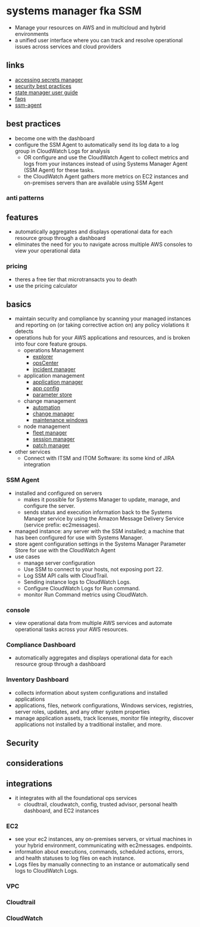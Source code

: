 # systems manager fka SSM

- Manage your resources on AWS and in multicloud and hybrid environments
- a unified user interface where you can track and resolve operational issues across services and cloud providers

## links

- [accessing secrets manager](https://docs.aws.amazon.com/systems-manager/latest/userguide/integration-ps-secretsmanager.html)
- [security best practices](https://docs.aws.amazon.com/systems-manager/latest/userguide/security-best-practices.html)
- [state manager user guide](https://docs.aws.amazon.com/systems-manager/latest/userguide/systems-manager-state.html)
- [faqs](https://aws.amazon.com/systems-manager/faq/)
- [ssm-agent](https://docs.aws.amazon.com/systems-manager/latest/userguide/ssm-agent.html)

## best practices

- become one with the dashboard
- configure the SSM Agent to automatically send its log data to a log group in CloudWatch Logs for analysis
  - OR configure and use the CloudWatch Agent to collect metrics and logs from your instances instead of using Systems Manager Agent (SSM Agent) for these tasks.
  - the CloudWatch Agent gathers more metrics on EC2 instances and on-premises servers than are available using SSM Agent

### anti patterns

## features

- automatically aggregates and displays operational data for each resource group through a dashboard
- eliminates the need for you to navigate across multiple AWS consoles to view your operational data

### pricing

- theres a free tier that microtransacts you to death
- use the pricing calculator

## basics

- maintain security and compliance by scanning your managed instances and reporting on (or taking corrective action on) any policy violations it detects
- operations hub for your AWS applications and resources, and is broken into four core feature groups.
  - operations Management
    - [explorer](./ssm-explorer.md)
    - [opsCenter](./ssm-opsCenter.md)
    - [incident manager](./ssm-incidentManager.md)
  - application management
    - [application manager](./ssm-applicationManager.md)
    - [app config](./ssm-appConfig.md)
    - [parameter store](./ssm-parameterStore.md)
  - change management
    - [automation](./ssm-automation.md)
    - [change manager](./ssm-changeManager.md)
    - [maintenance windows](./ssm-maintenanceWindows.md)
  - node management
    - [fleet manager](./ssm-fleetManager.md)
    - [session manager](./ssm-sessionManager.md)
    - [patch manager](./ssm-patchManager.md)
- other services
  - Connect with ITSM and ITOM Software: its some kind of JIRA integration

### SSM Agent

- installed and configured on servers
  - makes it possible for Systems Manager to update, manage, and configure the server.
  - sends status and execution information back to the Systems Manager service by using the Amazon Message Delivery Service (service prefix: ec2messages).
- managed instance: any server with the SSM installed; a machine that has been configured for use with Systems Manager.
- store agent configuration settings in the Systems Manager Parameter Store for use with the CloudWatch Agent
- use cases
  - manage server configuration
  - Use SSM to connect to your hosts, not exposing port 22.
  - Log SSM API calls with CloudTrail.
  - Sending instance logs to CloudWatch Logs.
  - Configure CloudWatch Logs for Run command.
  - monitor Run Command metrics using CloudWatch.

### console

- view operational data from multiple AWS services and automate operational tasks across your AWS resources.

### Compliance Dashboard

- automatically aggregates and displays operational data for each resource group through a dashboard

### Inventory Dashboard

- collects information about system configurations and installed applications
- applications, files, network configurations, Windows services, registries, server roles, updates, and any other system properties
- manage application assets, track licenses, monitor file integrity, discover applications not installed by a traditional installer, and more.

## Security

## considerations

## integrations

- it integrates with all the foundational ops services
  - cloudtrail, cloudwatch, config, trusted advisor, personal health dashboard, and EC2 instances

### EC2

- see your ec2 instances, any on-premises servers, or virtual machines in your hybrid environment, communicating with ec2messages. endpoints.
- information about executions, commands, scheduled actions, errors, and health statuses to log files on each instance.
- Logs files by manually connecting to an instance or automatically send logs to CloudWatch Logs.

### VPC

### Cloudtrail

### CloudWatch
